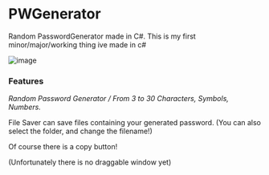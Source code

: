 # PWGenerator
Random PasswordGenerator made in C#. This is my first minor/major/working thing ive made in c#


![image](https://user-images.githubusercontent.com/38820051/192128008-7e560cdc-42fe-46fd-8b62-a551e4c29a17.png)




### Features

*Random Password Generator / From 3 to 30 Characters, Symbols, Numbers.*

File Saver can save files containing your generated password. (You can also select the folder, and change the filename!)

Of course there is a copy button!





(Unfortunately there is no draggable window yet)
